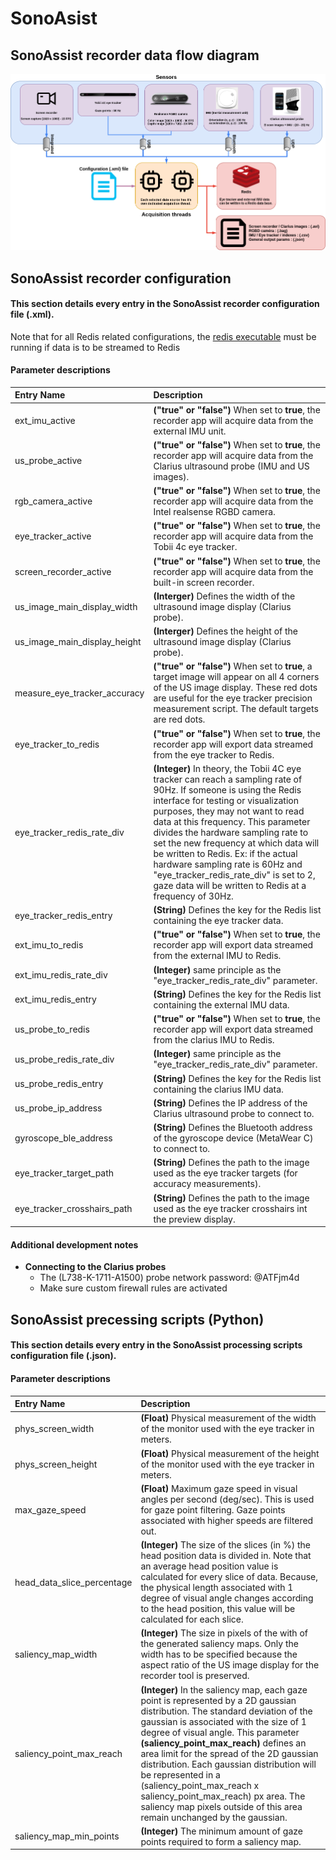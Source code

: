 # SonoAsist

## SonoAssist recorder data flow diagram
![](Media/data_flow.png)
<br>

## SonoAssist recorder configuration
#### This section details every entry in the SonoAssist recorder configuration file (.xml).
Note that for all Redis related configurations, the [redis executable](https://github.com/dmajkic/redis/downloads) must be running if data is to be streamed to Redis
#### Parameter descriptions
|Entry Name|Description|
|:--- |:---|
|ext_imu_active|**("true" or "false")** When set to **true**, the recorder app will acquire data from the external IMU unit.|
|us_probe_active|**("true" or "false")** When set to **true**, the recorder app will acquire data from the Clarius ultrasound probe (IMU and US images).|
|rgb_camera_active|**("true" or "false")** When set to **true**, the recorder app will acquire data from the Intel realsense RGBD camera.|
|eye_tracker_active|**("true" or "false")** When set to **true**, the recorder app will acquire data from the Tobii 4c eye tracker.|
|screen_recorder_active|**("true" or "false")** When set to **true**, the recorder app will acquire data from the built-in screen recorder.|
|us_image_main_display_width|**(Interger)** Defines the width of the ultrasound image display (Clarius probe).|
|us_image_main_display_height|**(Interger)** Defines the height of the ultrasound image display (Clarius probe).|
|measure_eye_tracker_accuracy|**("true" or "false")** When set to **true**, a target image will appear on all 4 corners of the US image display. These red dots are useful for the eye tracker precision measurement script. The default targets are red dots.| 
|eye_tracker_to_redis|**("true" or "false")** When set to **true**, the recorder app will export data streamed from the eye tracker to Redis.|
|eye_tracker_redis_rate_div|**(Integer)** In theory, the Tobii 4C eye tracker can reach a sampling rate of 90Hz. If someone is using the Redis interface for testing or visualization purposes, they may not want to read data at this frequency. This parameter divides the hardware sampling rate to set the new frequency at which data will be written to Redis. Ex: if the actual hardware sampling rate is 60Hz and "eye_tracker_redis_rate_div" is set to 2, gaze data will be written to Redis at a frequency of 30Hz.|
|eye_tracker_redis_entry|**(String)** Defines the key for the Redis list containing the eye tracker data.|
|ext_imu_to_redis|**("true" or "false")** When set to **true**, the recorder app will export data streamed from the external IMU to Redis.|
|ext_imu_redis_rate_div|**(Integer)** same principle as the "eye_tracker_redis_rate_div" parameter.|
|ext_imu_redis_entry|**(String)** Defines the key for the Redis list containing the external IMU data.|
|us_probe_to_redis|**("true" or "false")** When set to **true**, the recorder app will export data streamed from the clarius IMU to Redis.|
|us_probe_redis_rate_div|**(Integer)** same principle as the "eye_tracker_redis_rate_div" parameter.|
|us_probe_redis_entry|**(String)** Defines the key for the Redis list containing the clarius IMU data.|
|us_probe_ip_address|**(String)** Defines the IP address of the Clarius ultrasound probe to connect to.|
|gyroscope_ble_address|**(String)** Defines the Bluetooth address of the gyroscope device (MetaWear C) to connect to.|
|eye_tracker_target_path|**(String)** Defines the path to the image used as the eye tracker targets (for accuracy measurements).|
|eye_tracker_crosshairs_path|**(String)** Defines the path to the image used as the eye tracker crosshairs int the preview display.|

#### Additional development notes 
+ **Connecting to the Clarius probes**
    + The (L738-K-1711-A1500) probe network password: @ATFjm4d
    + Make sure custom firewall rules are activated

## SonoAssist precessing scripts (Python)
#### This section details every entry in the SonoAssist processing scripts configuration file (.json).
#### Parameter descriptions
|Entry Name|Description|
|:--- |:---|
|phys_screen_width|**(Float)** Physical measurement of the width of the monitor used with the eye tracker in meters.|
|phys_screen_height|**(Float)** Physical measurement of the height of the monitor used with the eye tracker in meters.|
|max_gaze_speed|**(Float)** Maximum gaze speed in visual angles per second (deg/sec). This is used for gaze point filtering. Gaze points associated with higher speeds are filtered out.|
|head_data_slice_percentage|**(Integer)**  The size of the slices (in %) the head position data is divided in. Note that an average head position value is calculated for every slice of data. Because, the physical length associated with 1 degree of visual angle changes according to the head position, this value will be calculated for each slice.|
|saliency_map_width|**(Integer)** The size in pixels of the with of the generated saliency maps. Only the width has to be specified because the aspect ratio of the US image display for the recorder tool is preserved.|
|saliency_point_max_reach|**(Integer)** In the saliency map, each gaze point is represented by a 2D gaussian distribution. The standard deviation of the gaussian is associated with the size of 1 degree of visual angle. This parameter **(saliency_point_max_reach)** defines an area limit for the spread of the 2D gaussian distribution. Each gaussian distribution will be represented in a (saliency_point_max_reach x saliency_point_max_reach) px area. The saliency map pixels outside of this area remain unchanged by the gaussian.|
|saliency_map_min_points| **(Integer)** The minimum amount of gaze points required to form a saliency map.|